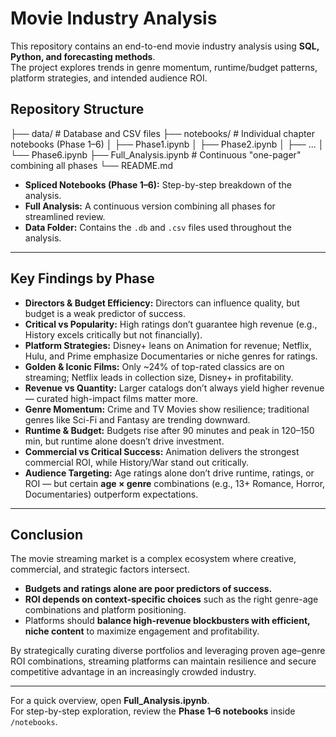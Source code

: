 # Movie Industry Analysis

This repository contains an end-to-end movie industry analysis using **SQL, Python, and forecasting methods**.  
The project explores trends in genre momentum, runtime/budget patterns, platform strategies, and intended audience ROI.

## Repository Structure
├── data/ # Database and CSV files
├── notebooks/ # Individual chapter notebooks (Phase 1–6)
│ ├── Phase1.ipynb
│ ├── Phase2.ipynb
│ ├── ...
│ └── Phase6.ipynb
├── Full_Analysis.ipynb # Continuous "one-pager" combining all phases
└── README.md


- **Spliced Notebooks (Phase 1–6):** Step-by-step breakdown of the analysis.  
- **Full Analysis:** A continuous version combining all phases for streamlined review.  
- **Data Folder:** Contains the `.db` and `.csv` files used throughout the analysis.  

---

## Key Findings by Phase
- **Directors & Budget Efficiency:** Directors can influence quality, but budget is a weak predictor of success.  
- **Critical vs Popularity:** High ratings don’t guarantee high revenue (e.g., History excels critically but not financially).  
- **Platform Strategies:** Disney+ leans on Animation for revenue; Netflix, Hulu, and Prime emphasize Documentaries or niche genres for ratings.  
- **Golden & Iconic Films:** Only ~24% of top-rated classics are on streaming; Netflix leads in collection size, Disney+ in profitability.  
- **Revenue vs Quantity:** Larger catalogs don’t always yield higher revenue — curated high-impact films matter more.  
- **Genre Momentum:** Crime and TV Movies show resilience; traditional genres like Sci-Fi and Fantasy are trending downward.  
- **Runtime & Budget:** Budgets rise after 90 minutes and peak in 120–150 min, but runtime alone doesn’t drive investment.  
- **Commercial vs Critical Success:** Animation delivers the strongest commercial ROI, while History/War stand out critically.  
- **Audience Targeting:** Age ratings alone don’t drive runtime, ratings, or ROI — but certain **age × genre** combinations (e.g., 13+ Romance, Horror, Documentaries) outperform expectations.  

---

## Conclusion
The movie streaming market is a complex ecosystem where creative, commercial, and strategic factors intersect.  
- **Budgets and ratings alone are poor predictors of success.**  
- **ROI depends on context-specific choices** such as the right genre-age combinations and platform positioning.  
- Platforms should **balance high-revenue blockbusters with efficient, niche content** to maximize engagement and profitability.  

By strategically curating diverse portfolios and leveraging proven age–genre ROI combinations, streaming platforms can maintain resilience and secure competitive advantage in an increasingly crowded industry.  


---

For a quick overview, open **Full_Analysis.ipynb**.  
For step-by-step exploration, review the **Phase 1–6 notebooks** inside `/notebooks`.
